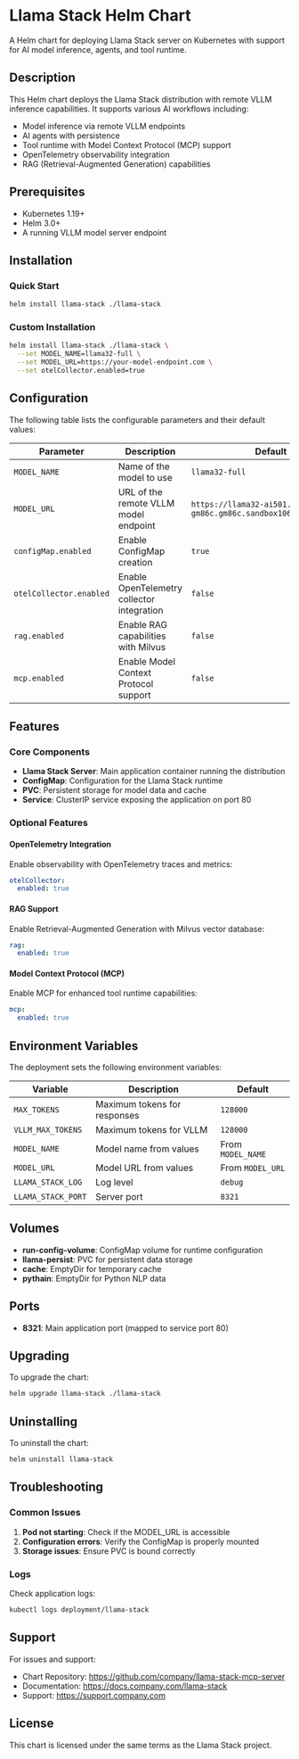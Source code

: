 # Llama Stack Helm Chart

A Helm chart for deploying Llama Stack server on Kubernetes with support for AI model inference, agents, and tool runtime.

## Description

This Helm chart deploys the Llama Stack distribution with remote VLLM inference capabilities. It supports various AI workflows including:
- Model inference via remote VLLM endpoints
- AI agents with persistence
- Tool runtime with Model Context Protocol (MCP) support
- OpenTelemetry observability integration
- RAG (Retrieval-Augmented Generation) capabilities

## Prerequisites

- Kubernetes 1.19+
- Helm 3.0+
- A running VLLM model server endpoint

## Installation

### Quick Start

```bash
helm install llama-stack ./llama-stack
```

### Custom Installation

```bash
helm install llama-stack ./llama-stack \
  --set MODEL_NAME=llama32-full \
  --set MODEL_URL=https://your-model-endpoint.com \
  --set otelCollector.enabled=true
```

## Configuration

The following table lists the configurable parameters and their default values:

| Parameter | Description | Default |
|-----------|-------------|---------|
| `MODEL_NAME` | Name of the model to use | `llama32-full` |
| `MODEL_URL` | URL of the remote VLLM model endpoint | `https://llama32-ai501.apps.cluster-gm86c.gm86c.sandbox1062.opentlc.com` |
| `configMap.enabled` | Enable ConfigMap creation | `true` |
| `otelCollector.enabled` | Enable OpenTelemetry collector integration | `false` |
| `rag.enabled` | Enable RAG capabilities with Milvus | `false` |
| `mcp.enabled` | Enable Model Context Protocol support | `false` |

## Features

### Core Components

- **Llama Stack Server**: Main application container running the distribution
- **ConfigMap**: Configuration for the Llama Stack runtime
- **PVC**: Persistent storage for model data and cache
- **Service**: ClusterIP service exposing the application on port 80

### Optional Features

#### OpenTelemetry Integration
Enable observability with OpenTelemetry traces and metrics:
```yaml
otelCollector:
  enabled: true
```

#### RAG Support
Enable Retrieval-Augmented Generation with Milvus vector database:
```yaml
rag:
  enabled: true
```

#### Model Context Protocol (MCP)
Enable MCP for enhanced tool runtime capabilities:
```yaml
mcp:
  enabled: true
```

## Environment Variables

The deployment sets the following environment variables:

| Variable | Description | Default |
|----------|-------------|---------|
| `MAX_TOKENS` | Maximum tokens for responses | `128000` |
| `VLLM_MAX_TOKENS` | Maximum tokens for VLLM | `128000` |
| `MODEL_NAME` | Model name from values | From `MODEL_NAME` |
| `MODEL_URL` | Model URL from values | From `MODEL_URL` |
| `LLAMA_STACK_LOG` | Log level | `debug` |
| `LLAMA_STACK_PORT` | Server port | `8321` |

## Volumes

- **run-config-volume**: ConfigMap volume for runtime configuration
- **llama-persist**: PVC for persistent data storage
- **cache**: EmptyDir for temporary cache
- **pythain**: EmptyDir for Python NLP data

## Ports

- **8321**: Main application port (mapped to service port 80)

## Upgrading

To upgrade the chart:

```bash
helm upgrade llama-stack ./llama-stack
```

## Uninstalling

To uninstall the chart:

```bash
helm uninstall llama-stack
```

## Troubleshooting

### Common Issues

1. **Pod not starting**: Check if the MODEL_URL is accessible
2. **Configuration errors**: Verify the ConfigMap is properly mounted
3. **Storage issues**: Ensure PVC is bound correctly

### Logs

Check application logs:
```bash
kubectl logs deployment/llama-stack
```

## Support

For issues and support:
- Chart Repository: https://github.com/company/llama-stack-mcp-server
- Documentation: https://docs.company.com/llama-stack
- Support: https://support.company.com

## License

This chart is licensed under the same terms as the Llama Stack project.